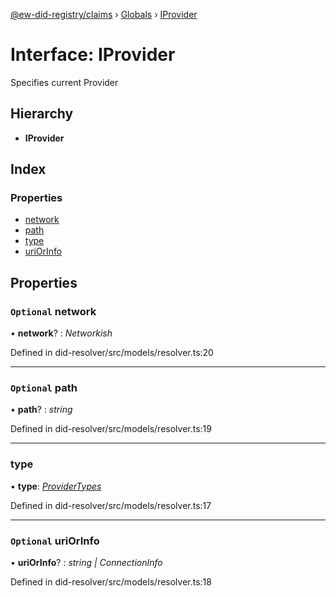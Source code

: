 [@ew-did-registry/claims](../README.md) › [Globals](../globals.md) › [IProvider](iprovider.md)

# Interface: IProvider

Specifies current Provider

## Hierarchy

* **IProvider**

## Index

### Properties

* [network](iprovider.md#optional-network)
* [path](iprovider.md#optional-path)
* [type](iprovider.md#type)
* [uriOrInfo](iprovider.md#optional-uriorinfo)

## Properties

### `Optional` network

• **network**? : *Networkish*

Defined in did-resolver/src/models/resolver.ts:20

___

### `Optional` path

• **path**? : *string*

Defined in did-resolver/src/models/resolver.ts:19

___

###  type

• **type**: *[ProviderTypes](../enums/providertypes.md)*

Defined in did-resolver/src/models/resolver.ts:17

___

### `Optional` uriOrInfo

• **uriOrInfo**? : *string | ConnectionInfo*

Defined in did-resolver/src/models/resolver.ts:18
